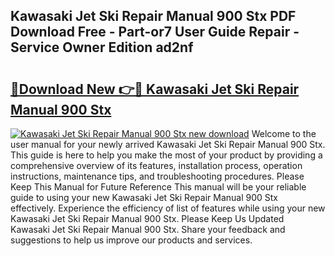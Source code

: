 ## Kawasaki Jet Ski Repair Manual 900 Stx PDF Download Free - Part-or7 User Guide Repair - Service Owner Edition ad2nf

# <h2><a href="http://bc79682.oget.top/?id=Kawasaki+Jet+Ski+Repair+Manual+900+Stx">🔗Download New 👉🔴 Kawasaki Jet Ski Repair Manual 900 Stx</a></h2>

[![Kawasaki Jet Ski Repair Manual 900 Stx new download](https://i.imgur.com/5g1atiW.png)](http://bc79682.oget.top/?id=Kawasaki+Jet+Ski+Repair+Manual+900+Stx)
Welcome to the user manual for your newly arrived Kawasaki Jet Ski Repair Manual 900 Stx. This guide is here to help you make the most of your product by providing a comprehensive overview of its features, installation process, operation instructions, maintenance tips, and troubleshooting procedures. Please Keep This Manual for Future Reference This manual will be your reliable guide to using your new Kawasaki Jet Ski Repair Manual 900 Stx effectively. Experience the efficiency of list of features while using your new Kawasaki Jet Ski Repair Manual 900 Stx. Please Keep Us Updated Kawasaki Jet Ski Repair Manual 900 Stx. Share your feedback and suggestions to help us improve our products and services.
